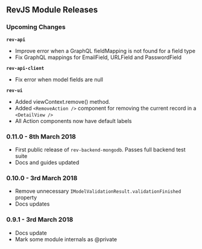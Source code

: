 
## RevJS Module Releases

### Upcoming Changes

**`rev-api`**

* Improve error when a GraphQL fieldMapping is not found for a field type
* Fix GraphQL mappings for EmailField, URLField and PasswordField

**`rev-api-client`**

* Fix error when model fields are null

**`rev-ui`**

* Added viewContext.remove() method.
* Added `<RemoveAction />` component for removing the current record in a `<DetailView />`
* All Action components now have default labels

### 0.11.0 - 8th March 2018

* First public release of `rev-backend-mongodb`. Passes full backend test suite
* Docs and guides updated

### 0.10.0 - 3rd March 2018

* Remove unnecessary `IModelValidationResult.validationFinished` property
* Docs updates

### 0.9.1 - 3rd March 2018

* Docs update
* Mark some module internals as @private